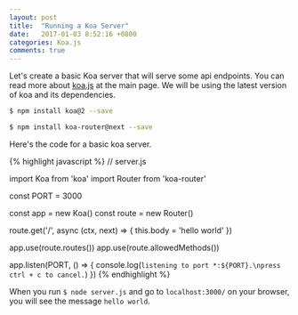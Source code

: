 ```yaml
---
layout: post
title:  "Running a Koa Server"
date:   2017-01-03 8:52:16 +0800
categories: Koa.js 
comments: true
---
```


Let's create a basic Koa server that will serve some api endpoints.
You can read more about [koa.js](http://koajs.com/) at the main page. We will be using the latest version of koa and its dependencies.

```bash
$ npm install koa@2 --save

$ npm install koa-router@next --save
```

Here's the code for a basic koa server.

{% highlight javascript %}
// server.js

import Koa from 'koa'
import Router from 'koa-router'

const PORT = 3000

const app = new Koa()
const route = new Router()

route.get('/', async (ctx, next) => {
    this.body = 'hello world'
})

app.use(route.routes())
app.use(route.allowedMethods())

app.listen(PORT, () => {
  console.log(`listening to port *:${PORT}.\npress ctrl + c to cancel.`)
})
{% endhighlight %}

When you run `$ node server.js` and go to `localhost:3000/` on your browser, you will see the message `hello world`.

